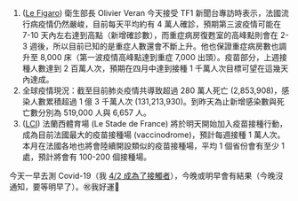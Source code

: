 1. ([Le Figaro](https://bit.ly/2Psop5f)) 衛生部長 Olivier Veran 今天接受 TF1 新聞台專訪時表示，法國流行病疫情仍然嚴峻，目前每天平均約有 4 萬人確診，預期第三波疫情可能在 7-10 天內左右達到高點（新增確診數），而重症病房復甦室的高峰點則會在 2-3 週後，所以目前已知的是重症人數還會不斷上升。他也保證重症病房數也調升至 8,000 床（第一波疫情高峰點達到重症 7,000 出頭）。疫苗部分，上週接種人數達到 2 百萬人次，預期在四月中達到接種 1 千萬人次目標可望在這幾天內達成。
1. 全球疫情現況：截至目前肺炎疫情共導致超過 280 萬人死亡 (2,853,908)，感染人數累積超過 1 億 3 千萬人次 (131,213,930)。到昨天為止新增感染數與死亡數分別為 519,000 人與 6,657 人。
1. ([LCI](https://bit.ly/3rUQP4O)) 法蘭西體育場 (Le Stade de France) 將於明天開始加入疫苗接種行動，成為目前法國最大的疫苗接種場 (vaccinodrome)，預計每週接種 1 萬人次。本月在法國各地也將會陸續開設類似的疫苗接種場，平均 1 個省份會有至少 1 處，預計將會有 100-200 個接種場。

<Fish>今天一早去測 Covid-19（我 <a href="./2">4/2 成為了接觸者</a>），今晚或明早會有結果（今晚沒通知，要等明早了）。㊗️我好運🤞</Fish>